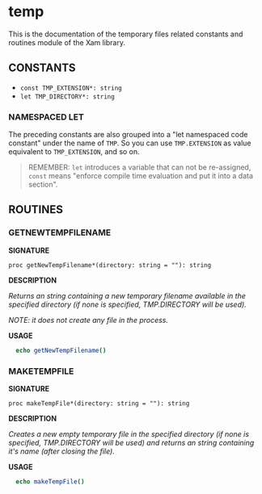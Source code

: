 # temp

This is the documentation of the temporary files related constants and routines module of the Xam library.

## CONSTANTS

- `const TMP_EXTENSION*: string`
- `let TMP_DIRECTORY*: string`

### NAMESPACED LET

The preceding constants are also grouped into a "let namespaced code constant" under the name of `TMP`.
So you can use `TMP.EXTENSION` as value equivalent to `TMP_EXTENSION`, and so on.

> REMEMBER: `let` introduces a variable that can not be re-assigned, `const` means "enforce compile time evaluation and put it into a data section".

## ROUTINES

### GETNEWTEMPFILENAME

**SIGNATURE**

`proc getNewTempFilename*(directory: string = ""): string`

**DESCRIPTION**

*Returns an string containing a new temporary filename available in the specified directory (if none is specified, TMP.DIRECTORY will be used).*

*NOTE: it does not create any file in the process.*

**USAGE**

```nim
  echo getNewTempFilename()
```

### MAKETEMPFILE

**SIGNATURE**

`proc makeTempFile*(directory: string = ""): string`

**DESCRIPTION**

*Creates a new empty temporary file in the specified directory (if none is specified, TMP.DIRECTORY will be used) and returns an string containing it's name (after closing the file).*

**USAGE**

```nim
  echo makeTempFile()
```
